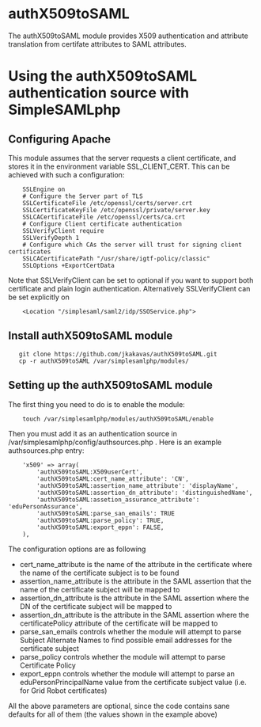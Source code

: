 authX509toSAML
==============

The authX509toSAML module provides X509 authentication and attribute translation from certifate
attributes to SAML attributes.

Using the authX509toSAML authentication source with SimpleSAMLphp
==================================================================



Configuring Apache
------------------

This module assumes that the server requests a client certificate, and
stores it in the environment variable SSL_CLIENT_CERT. This can be achieved
with such a configuration:

```
    SSLEngine on
    # Configure the Server part of TLS
    SSLCertificateFile /etc/openssl/certs/server.crt
    SSLCertificateKeyFile /etc/openssl/private/server.key
    SSLCACertificateFile /etc/openssl/certs/ca.crt
    # Configure Client certificate authentication
    SSLVerifyClient require
    SSLVerifyDepth 1
    # Configure which CAs the server will trust for signing client certificates
    SSLCACertificatePath "/usr/share/igtf-policy/classic"
    SSLOptions +ExportCertData
```

Note that SSLVerifyClient can be set to optional if you want to support
both certificate and plain login authentication. Alternatively SSLVerifyClient can be
set explicitly on 
```
    <Location "/simplesaml/saml2/idp/SSOService.php">
```

Install authX509toSAML module
---------------------------------
```
   git clone https://github.com/jkakavas/authX509toSAML.git
   cp -r authX509toSAML /var/simplesamlphp/modules/
```

Setting up the authX509toSAML module
--------------------------------------

The first thing you need to do is to enable the module:
```
    touch /var/simplesamlphp/modules/authX509toSAML/enable
```
Then you must add it as an authentication source in /var/simplesamlphp/config/authsources.php . Here is an
example authsources.php entry:

```
    'x509' => array(
        'authX509toSAML:X509userCert',
        'authX509toSAML:cert_name_attribute': 'CN',
        'authX509toSAML:assertion_name_attribute': 'displayName',
        'authX509toSAML:assertion_dn_attribute': 'distinguishedName',
        'authX509toSAML:assetion_assurance_attribute': 'eduPersonAssurance',
        'authX509toSAML:parse_san_emails': TRUE
        'authX509toSAML:parse_policy': TRUE,
        'authX509toSAML:export_eppn': FALSE,
    ),
```
The configuration options are as following

* cert_name_attribute            is the name of the attribute in the certificate 
                                 where the name of the certificate subject is to be found
* assertion_name_attribute       is the attribute in the SAML assertion that the name
                                 of the certificate subject will be mapped to
* assertion_dn_attribute         is the attribute in the SAML assertion where the DN of the
                                 certificate subject will be mapped to
* assertion_dn_attribute         is the attribute in the SAML assertion where the certificatePolicy 
                                 attribute of the certificate will be mapped to
* parse_san_emails               controls whether the module will attempt to parse Subject Alternate
                                 Names to find possible email addresses for the certificate subject
* parse_policy                   controls whether the module will attempt to parse Certificate Policy
* export_eppn                    controls whether the module will attempt to parse an eduPersonPrincipalName
                                 value from the certificate subject value (i.e. for Grid Robot certificates)

All the above parameters are optional, since the code contains sane defaults for all of them (the values shown in the example above)
